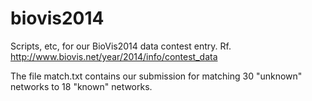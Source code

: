 biovis2014
==========

Scripts, etc, for our BioVis2014 data contest entry. 
Rf. http://www.biovis.net/year/2014/info/contest_data

The file match.txt contains our submission for matching 30 "unknown" networks to 18 "known" networks.

